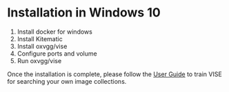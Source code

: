 # Installation in Windows 10

 1. Install docker for windows
 2. Install Kitematic
 3. Install oxvgg/vise
 4. Configure ports and volume
 5. Run oxvgg/vise

Once the installation is complete, please follow the [User Guide](UserGuide.md) 
to train VISE for searching your own image collections.
